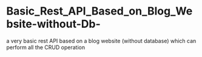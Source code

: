 # Basic_Rest_API_Based_on_Blog_Website-without-Db-
a very basic rest API based on a blog website (without database) which can perform all the CRUD operation
